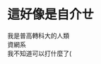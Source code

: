 # 這好像是自介ㄝ

<!--
**icerain0930/icerain0930** is a ✨ _special_ ✨ repository because its `README.md` (this file) appears on your GitHub profile.

Here are some ideas to get you started:

- 🔭 I’m currently working on ...
- 🌱 I’m currently learning ...
- 👯 I’m looking to collaborate on ...
- 🤔 I’m looking for help with ...
- 💬 Ask me about ...
- 📫 How to reach me: ...
- 😄 Pronouns: ...
- ⚡ Fun fact: ...
換行記得空兩格  
-->
我是普高轉科大的人類  
資網系  
我不知道可以打什麼了(  
